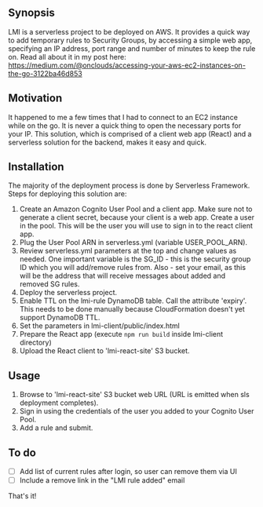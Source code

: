 ## Synopsis

LMI is a serverless project to be deployed on AWS. It provides a quick way to add temporary rules to Security Groups, by accessing a simple web app, specifying an IP address, port range and number of minutes to keep the rule on. Read all about it in my post here: https://medium.com/@onclouds/accessing-your-aws-ec2-instances-on-the-go-3122ba46d853

## Motivation

It happened to me a few times that I had to connect to an EC2 instance while on the go. It is never a quick thing to open the necessary ports for your IP. This solution, which is comprised of a client web app (React) and a serverless solution for the backend, makes it easy and quick.

## Installation

The majority of the deployment process is done by Serverless Framework. Steps for deploying this solution are:
1. Create an Amazon Cognito User Pool and a client app. Make sure not to generate a client secret, because your client is a web app. Create a user in the pool. This will be the user you will use to sign in to the react client app.
2. Plug the User Pool ARN in serverless.yml (variable USER_POOL_ARN).
3. Review serverless.yml parameters at the top and change values as needed. One important variable is the SG_ID - this is the security group ID which you will add/remove rules from. Also - set your email, as this will be the address that will receive messages about added and removed SG rules.
3. Deploy the serverless project.
4. Enable TTL on the lmi-rule DynamoDB table. Call the attribute 'expiry'. This needs to be done manually because CloudFormation doesn't yet support DynamoDB TTL.
5. Set the parameters in lmi-client/public/index.html
6. Prepare the React app (execute `npm run build` inside lmi-client directory)
7. Upload the React client to 'lmi-react-site' S3 bucket.

## Usage

1. Browse to 'lmi-react-site' S3 bucket web URL (URL is emitted when sls deployment completes).
2. Sign in using the credentials of the user you added to your Cognito User Pool.
3. Add a rule and submit.

## To do

- [ ] Add list of current rules after login, so user can remove them via UI
- [ ] Include a remove link in the "LMI rule added" email

That's it!

